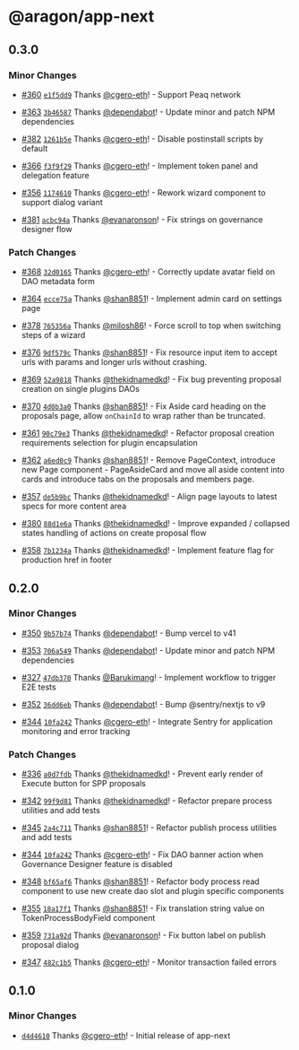 # @aragon/app-next

## 0.3.0

### Minor Changes

- [#360](https://github.com/aragon/app-next/pull/360) [`e1f5dd9`](https://github.com/aragon/app-next/commit/e1f5dd9f1ba0aadb7b4762aa3efe128c487caefe) Thanks [@cgero-eth](https://github.com/cgero-eth)! - Support Peaq network

- [#363](https://github.com/aragon/app-next/pull/363) [`3b46587`](https://github.com/aragon/app-next/commit/3b4658762d6ccd37a6ca44b8e1a8f41316e3ce47) Thanks [@dependabot](https://github.com/apps/dependabot)! - Update minor and patch NPM dependencies

- [#382](https://github.com/aragon/app-next/pull/382) [`1261b5e`](https://github.com/aragon/app-next/commit/1261b5e95776f4e490299d0b29873cf37ec30cb1) Thanks [@cgero-eth](https://github.com/cgero-eth)! - Disable postinstall scripts by default

- [#366](https://github.com/aragon/app-next/pull/366) [`f3f9f29`](https://github.com/aragon/app-next/commit/f3f9f293019edbdac20e95d90059c1f2ba3ffc80) Thanks [@cgero-eth](https://github.com/cgero-eth)! - Implement token panel and delegation feature

- [#356](https://github.com/aragon/app-next/pull/356) [`1174610`](https://github.com/aragon/app-next/commit/11746101f8e67fbc9b61cff32f2b5139ee26ce38) Thanks [@cgero-eth](https://github.com/cgero-eth)! - Rework wizard component to support dialog variant

- [#381](https://github.com/aragon/app-next/pull/381) [`acbc94a`](https://github.com/aragon/app-next/commit/acbc94a601af91e367877dfa3b0b7b69dccba994) Thanks [@evanaronson](https://github.com/evanaronson)! - Fix strings on governance designer flow

### Patch Changes

- [#368](https://github.com/aragon/app-next/pull/368) [`32d0165`](https://github.com/aragon/app-next/commit/32d01652b54103e508dcdb06666d864c594f2eb2) Thanks [@cgero-eth](https://github.com/cgero-eth)! - Correctly update avatar field on DAO metadata form

- [#364](https://github.com/aragon/app-next/pull/364) [`ecce75a`](https://github.com/aragon/app-next/commit/ecce75ae8a052a70698d3033d580fe2fce871457) Thanks [@shan8851](https://github.com/shan8851)! - Implement admin card on settings page

- [#378](https://github.com/aragon/app-next/pull/378) [`765356a`](https://github.com/aragon/app-next/commit/765356a2ff278a24a83fc5a540dfceacb5ef0913) Thanks [@milosh86](https://github.com/milosh86)! - Force scroll to top when switching steps of a wizard

- [#376](https://github.com/aragon/app-next/pull/376) [`9df579c`](https://github.com/aragon/app-next/commit/9df579c929c78aecb8124c4ec1b2cc883fb77c42) Thanks [@shan8851](https://github.com/shan8851)! - Fix resource input item to accept urls with params and longer urls without crashing.

- [#369](https://github.com/aragon/app-next/pull/369) [`52a9818`](https://github.com/aragon/app-next/commit/52a9818870451c80e00e1d42f4cf8390289cae77) Thanks [@thekidnamedkd](https://github.com/thekidnamedkd)! - Fix bug preventing proposal creation on single plugins DAOs

- [#370](https://github.com/aragon/app-next/pull/370) [`4d0b3a0`](https://github.com/aragon/app-next/commit/4d0b3a004b26b0a95fb410ffc9340a8cad8e4c2f) Thanks [@shan8851](https://github.com/shan8851)! - Fix Aside card heading on the proposals page, allow `onChainId` to wrap rather than be truncated.

- [#361](https://github.com/aragon/app-next/pull/361) [`90c79e3`](https://github.com/aragon/app-next/commit/90c79e3a3047002576c5281152704195e94cd504) Thanks [@thekidnamedkd](https://github.com/thekidnamedkd)! - Refactor proposal creation requirements selection for plugin encapsulation

- [#362](https://github.com/aragon/app-next/pull/362) [`a6ed0c9`](https://github.com/aragon/app-next/commit/a6ed0c9dbd2a4f28325e6eb5c2e77e07ce787a07) Thanks [@shan8851](https://github.com/shan8851)! - Remove PageContext, introduce new Page component - PageAsideCard and move all aside content into cards and introduce tabs on the proposals and members page.

- [#357](https://github.com/aragon/app-next/pull/357) [`de5b9bc`](https://github.com/aragon/app-next/commit/de5b9bc555a971cccf2e58d2d753fc42fdd5385b) Thanks [@thekidnamedkd](https://github.com/thekidnamedkd)! - Align page layouts to latest specs for more content area

- [#380](https://github.com/aragon/app-next/pull/380) [`88d1e6a`](https://github.com/aragon/app-next/commit/88d1e6ae3da62aff89b662828a13bc7d878a5972) Thanks [@thekidnamedkd](https://github.com/thekidnamedkd)! - Improve expanded / collapsed states handling of actions on create proposal flow

- [#358](https://github.com/aragon/app-next/pull/358) [`7b1234a`](https://github.com/aragon/app-next/commit/7b1234a37456bdbfe8e2cd8b63d5ac82241d5558) Thanks [@thekidnamedkd](https://github.com/thekidnamedkd)! - Implement feature flag for production href in footer

## 0.2.0

### Minor Changes

- [#350](https://github.com/aragon/app-next/pull/350) [`9b57b74`](https://github.com/aragon/app-next/commit/9b57b74eac76ae53930a4ddbe95e0ec9722dd380) Thanks [@dependabot](https://github.com/apps/dependabot)! - Bump vercel to v41

- [#353](https://github.com/aragon/app-next/pull/353) [`706a549`](https://github.com/aragon/app-next/commit/706a549e105360a65dc8663649d47921682f0ee3) Thanks [@dependabot](https://github.com/apps/dependabot)! - Update minor and patch NPM dependencies

- [#327](https://github.com/aragon/app-next/pull/327) [`47db370`](https://github.com/aragon/app-next/commit/47db37080ba1f9965bb3a63176edfc27acbc2c91) Thanks [@Barukimang](https://github.com/Barukimang)! - Implement workflow to trigger E2E tests

- [#352](https://github.com/aragon/app-next/pull/352) [`36dd6eb`](https://github.com/aragon/app-next/commit/36dd6eb111a47dcc528b1d912ad869016bcd1ee4) Thanks [@dependabot](https://github.com/apps/dependabot)! - Bump @sentry/nextjs to v9

- [#344](https://github.com/aragon/app-next/pull/344) [`10fa242`](https://github.com/aragon/app-next/commit/10fa2424b7d6eb38df7fd2b5d807491c4ff524f1) Thanks [@cgero-eth](https://github.com/cgero-eth)! - Integrate Sentry for application monitoring and error tracking

### Patch Changes

- [#336](https://github.com/aragon/app-next/pull/336) [`a0d7fdb`](https://github.com/aragon/app-next/commit/a0d7fdb1d3ec5746720c91a214ec59265dcd147d) Thanks [@thekidnamedkd](https://github.com/thekidnamedkd)! - Prevent early render of Execute button for SPP proposals

- [#342](https://github.com/aragon/app-next/pull/342) [`99f9d81`](https://github.com/aragon/app-next/commit/99f9d81c3ca48945a290eed98a8245ce4ecae036) Thanks [@thekidnamedkd](https://github.com/thekidnamedkd)! - Refactor prepare process utilities and add tests

- [#345](https://github.com/aragon/app-next/pull/345) [`2a4c711`](https://github.com/aragon/app-next/commit/2a4c7117f6e78507dde1cee2e4477c25c48c4a2d) Thanks [@shan8851](https://github.com/shan8851)! - Refactor publish process utilities and add tests

- [#344](https://github.com/aragon/app-next/pull/344) [`10fa242`](https://github.com/aragon/app-next/commit/10fa2424b7d6eb38df7fd2b5d807491c4ff524f1) Thanks [@cgero-eth](https://github.com/cgero-eth)! - Fix DAO banner action when Governance Designer feature is disabled

- [#348](https://github.com/aragon/app-next/pull/348) [`bf65af6`](https://github.com/aragon/app-next/commit/bf65af6340875743e454b11981edb887830db10a) Thanks [@shan8851](https://github.com/shan8851)! - Refactor body process read component to use new create dao slot and plugin specific components

- [#355](https://github.com/aragon/app-next/pull/355) [`18a17f1`](https://github.com/aragon/app-next/commit/18a17f1e4049ee3de200470283aa0d8eea7aa765) Thanks [@shan8851](https://github.com/shan8851)! - Fix translation string value on TokenProcessBodyField component

- [#359](https://github.com/aragon/app-next/pull/359) [`731a92d`](https://github.com/aragon/app-next/commit/731a92d1c22d290cea6f168264f9085877a341da) Thanks [@evanaronson](https://github.com/evanaronson)! - Fix button label on publish proposal dialog

- [#347](https://github.com/aragon/app-next/pull/347) [`482c1b5`](https://github.com/aragon/app-next/commit/482c1b5c6eeffed9fa5a6908ea80ad6877e60b56) Thanks [@cgero-eth](https://github.com/cgero-eth)! - Monitor transaction failed errors

## 0.1.0

### Minor Changes

- [`d4d4610`](https://github.com/aragon/app-next/commit/d4d46105ff9b708b60e9204f94ebfffb1e80bf4a) Thanks [@cgero-eth](https://github.com/cgero-eth)! - Initial release of app-next
